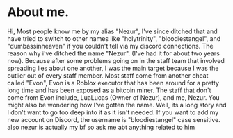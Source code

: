 # About me.
Hi, Most people know me by my alias "Nezur", I've since ditched that and have tried to switch to other names like "holytrinity", "bloodiestangel", and "dumbassinheaven" if you couldn't tell via my discord connections. The reason why i've ditched the name "Nezur". (I've had it for about two years now). Because after some problems going on in the staff team that involved spreading lies about one another, I was the main target because I was the outlier out of every staff member. Most staff come from another cheat called "Evon", Evon is a Roblox executor that has been around for a pretty long time and has been exposed as a bitcoin miner. The staff that don't come from Evon include, LuaLucas (Owner of Nezur), and me, Nezur. You might also be wondering how I've gotten the name. Well, its a long story and I don't want to go too deep into it as it isn't needed. If you want to add my new account on Discord, the username is "bloodiestangel" case sensitive. also nezur is actually my bf so ask me abt anything related to him
